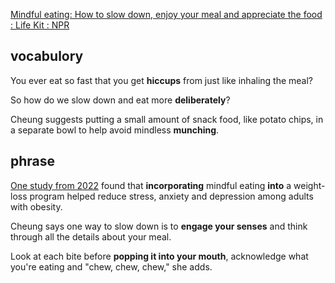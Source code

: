 [Mindful eating: How to slow down, enjoy your meal and appreciate the food : Life Kit : NPR](https://www.npr.org/2023/09/09/1196977570/5-ways-to-eat-more-mindfully)
## vocabulory
You ever eat so fast that you get **hiccups** from just like inhaling the meal?

So how do we slow down and eat more **deliberately**?

Cheung suggests putting a small amount of snack food, like potato chips, in a separate bowl to help avoid mindless **munching**.
## phrase
[One study from 2022](https://pubmed.ncbi.nlm.nih.gov/36425257/#:~:text=Conclusions%3A%20Mindfulness%20training%20in%20emotion,to%20conventional%20diet%2Dexercise%20interventions.) found that **incorporating** mindful eating **into** a weight-loss program helped reduce stress, anxiety and depression among adults with obesity.

Cheung says one way to slow down is to **engage your senses** and think through all the details about your meal.

Look at each bite before **popping it into your mouth**, acknowledge what you're eating and "chew, chew, chew," she adds.